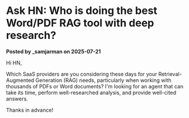 # Ask HN: Who is doing the best Word/PDF RAG tool with deep research?

**Posted by _samjarman on 2025-07-21**

Hi HN,  

Which SaaS providers are you considering these days for your Retrieval-Augmented Generation (RAG) needs, particularly when working with thousands of PDFs or Word documents? I'm looking for an agent that can take its time, perform well-researched analysis, and provide well-cited answers.  

Thanks in advance!